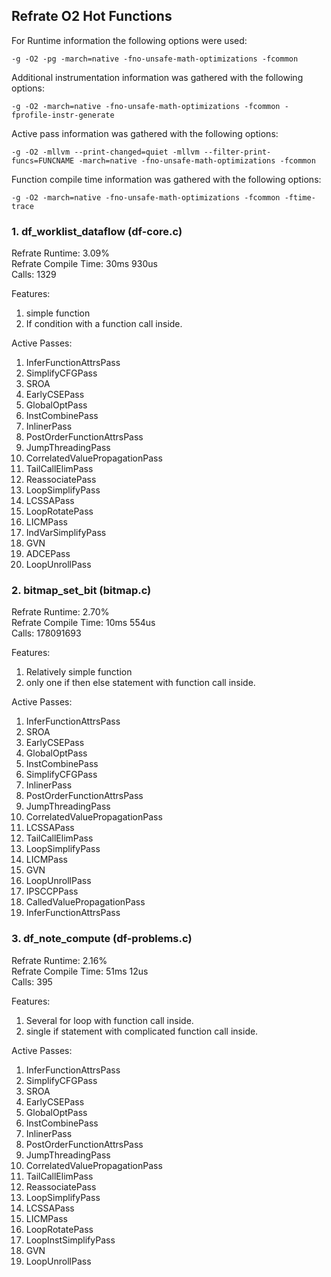 ## Refrate O2 Hot Functions

For Runtime information the following options were used:
```
-g -O2 -pg -march=native -fno-unsafe-math-optimizations -fcommon
```

Additional instrumentation information was gathered with the following options:
```
-g -O2 -march=native -fno-unsafe-math-optimizations -fcommon -fprofile-instr-generate
```

Active pass information was gathered with the following options:
```
-g -O2 -mllvm --print-changed=quiet -mllvm --filter-print-funcs=FUNCNAME -march=native -fno-unsafe-math-optimizations -fcommon
```

Function compile time information was gathered with the following options:
```
-g -O2 -march=native -fno-unsafe-math-optimizations -fcommon -ftime-trace
```

### 1. df_worklist_dataflow (df-core.c)
Refrate Runtime: 3.09% \
Refrate Compile Time: 30ms 930us \
Calls: 1329

Features:
1. simple function
2. If condition with a function call inside.

Active Passes:
1.	InferFunctionAttrsPass
2.	SimplifyCFGPass
3.	SROA
4.	EarlyCSEPass
5.	GlobalOptPass
6.	InstCombinePass
7.	InlinerPass
8.	PostOrderFunctionAttrsPass
9.	JumpThreadingPass
10.	CorrelatedValuePropagationPass
11.	TailCallElimPass
12.	ReassociatePass
13.	LoopSimplifyPass
14.	LCSSAPass
15.	LoopRotatePass
16.	LICMPass
17.	IndVarSimplifyPass
18.	GVN
19.	ADCEPass
20.	LoopUnrollPass


### 2. bitmap_set_bit (bitmap.c)
Refrate Runtime: 2.70% \
Refrate Compile Time: 10ms 554us \
Calls: 178091693

Features:
1. Relatively simple function
2. only one if then else statement with function call inside.

Active Passes:
1.	InferFunctionAttrsPass
2.	SROA
3.	EarlyCSEPass
4.	GlobalOptPass
5.	InstCombinePass
6.	SimplifyCFGPass
7.	InlinerPass
8.	PostOrderFunctionAttrsPass
9.	JumpThreadingPass
10.	CorrelatedValuePropagationPass
11.	LCSSAPass
12.	TailCallElimPass
13.	LoopSimplifyPass
14.	LICMPass
15.	GVN
16.	LoopUnrollPass
17.	IPSCCPPass
18.	CalledValuePropagationPass
19.	InferFunctionAttrsPass


### 3. df_note_compute (df-problems.c)
Refrate Runtime: 2.16% \
Refrate Compile Time: 51ms 12us \
Calls: 395

Features:
1. Several for loop with function call inside.
2. single if statement with complicated function call inside.

Active Passes:
1.	InferFunctionAttrsPass
2.	SimplifyCFGPass
3.	SROA
4.	EarlyCSEPass
5.	GlobalOptPass
6.	InstCombinePass
7.	InlinerPass
8.	PostOrderFunctionAttrsPass
9.	JumpThreadingPass
10.	CorrelatedValuePropagationPass
11.	TailCallElimPass
12.	ReassociatePass
13.	LoopSimplifyPass
14.	LCSSAPass
15.	LICMPass
16.	LoopRotatePass
17.	LoopInstSimplifyPass
18.	GVN
19.	LoopUnrollPass


